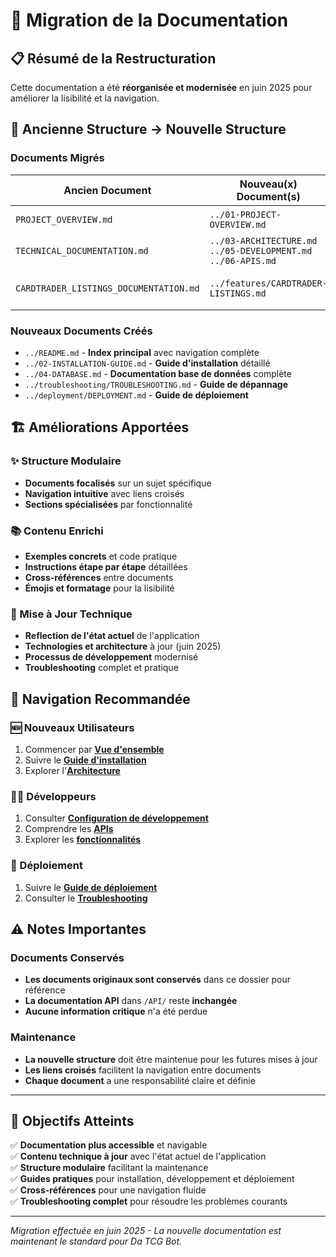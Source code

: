 # 🔄 Migration de la Documentation

## 📋 Résumé de la Restructuration

Cette documentation a été **réorganisée et modernisée** en juin 2025 pour améliorer la lisibilité et la navigation.

## 📂 Ancienne Structure → Nouvelle Structure

### Documents Migrés

| **Ancien Document** | **Nouveau(x) Document(s)** | **Statut** |
|-------------------|---------------------------|------------|
| `PROJECT_OVERVIEW.md` | `../01-PROJECT-OVERVIEW.md` | ✅ Refactorisé |
| `TECHNICAL_DOCUMENTATION.md` | `../03-ARCHITECTURE.md`<br>`../05-DEVELOPMENT.md`<br>`../06-APIS.md` | ✅ Divisé et mis à jour |
| `CARDTRADER_LISTINGS_DOCUMENTATION.md` | `../features/CARDTRADER-LISTINGS.md` | ✅ Enrichi et restructuré |

### Nouveaux Documents Créés

- `../README.md` - **Index principal** avec navigation complète
- `../02-INSTALLATION-GUIDE.md` - **Guide d'installation** détaillé
- `../04-DATABASE.md` - **Documentation base de données** complète
- `../troubleshooting/TROUBLESHOOTING.md` - **Guide de dépannage**
- `../deployment/DEPLOYMENT.md` - **Guide de déploiement**

## 🏗️ Améliorations Apportées

### ✨ Structure Modulaire
- **Documents focalisés** sur un sujet spécifique
- **Navigation intuitive** avec liens croisés
- **Sections spécialisées** par fonctionnalité

### 📚 Contenu Enrichi
- **Exemples concrets** et code pratique
- **Instructions étape par étape** détaillées
- **Cross-références** entre documents
- **Émojis et formatage** pour la lisibilité

### 🔄 Mise à Jour Technique
- **Reflection de l'état actuel** de l'application
- **Technologies et architecture** à jour (juin 2025)
- **Processus de développement** modernisé
- **Troubleshooting** complet et pratique

## 📖 Navigation Recommandée

### 🆕 Nouveaux Utilisateurs
1. Commencer par [**Vue d'ensemble**](../01-PROJECT-OVERVIEW.md)
2. Suivre le [**Guide d'installation**](../02-INSTALLATION-GUIDE.md)
3. Explorer l'[**Architecture**](../03-ARCHITECTURE.md)

### 👨‍💻 Développeurs
1. Consulter [**Configuration de développement**](../05-DEVELOPMENT.md)
2. Comprendre les [**APIs**](../06-APIS.md)
3. Explorer les [**fonctionnalités**](../features/)

### 🚀 Déploiement
1. Suivre le [**Guide de déploiement**](../deployment/DEPLOYMENT.md)
2. Consulter le [**Troubleshooting**](../troubleshooting/TROUBLESHOOTING.md)

## ⚠️ Notes Importantes

### Documents Conservés
- **Les documents originaux sont conservés** dans ce dossier pour référence
- **La documentation API** dans `/API/` reste **inchangée**
- **Aucune information critique** n'a été perdue

### Maintenance
- **La nouvelle structure** doit être maintenue pour les futures mises à jour
- **Les liens croisés** facilitent la navigation entre documents
- **Chaque document** a une responsabilité claire et définie

---

## 🎯 Objectifs Atteints

✅ **Documentation plus accessible** et navigable  
✅ **Contenu technique à jour** avec l'état actuel de l'application  
✅ **Structure modulaire** facilitant la maintenance  
✅ **Guides pratiques** pour installation, développement et déploiement  
✅ **Cross-références** pour une navigation fluide  
✅ **Troubleshooting complet** pour résoudre les problèmes courants  

---

*Migration effectuée en juin 2025 - La nouvelle documentation est maintenant le standard pour Da TCG Bot.*
